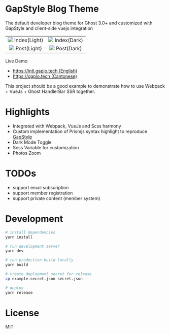 # GapStyle Blog Theme

The default developer blog theme for Ghost 3.0+ and customized with GapStyle and client-side vuejs integration 

|                                                    |                                                  |
| :------------------------------------------------: | :----------------------------------------------: |
| ![](screenshots/index-light-intl.png) Index(Light) | ![](screenshots/index-dark-intl.png) Index(Dark) |
|  ![](screenshots/post-light-intl.png) Post(Light)  |  ![](screenshots/post-dark-intl.png) Post(Dark)  |

Live Demo

- [https://intl.gaplo.tech (English)](https://intl.gaplo.tech/)
- [https://gaplo.tech (Cantonese)](https://gaplo.tech/)

This project should be a good example to demonstrate how to use Webpack + VueJs + Ghost
HandlerBar SSR together.

# Highlights

- Integrated with Webpack, VueJs and Scss harmony
- Custom implementation of Prismjs syntax highlight to reproduce
  [GapStyle](https://github.com/gaplo917/GapStyle)
- Dark Mode Toggle
- Scss Variable for customization
- Photos Zoom

# TODOs

- support email subscription
- support member registration
- support private content (member system)

# Development

```bash
# install dependencies
yarn install

# run development server
yarn dev

# run production build locally
yarn build

# create deployment secret for release
cp example.secret.json secret.json

# deploy
yarn release
```

# License

MIT
